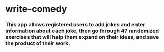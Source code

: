 # write-comedy

### This app allows registered users to add jokes and enter information about each joke, then go through 47 randomized exercises that will help them expand on their ideas, and save the product of their work.
